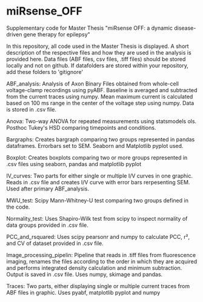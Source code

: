 # miRsense_OFF
Supplementary code for Master Thesis "miRsense OFF: a dynamic disease-driven gene therapy for epilepsy"

In this repository, all code used in the Master Thesis is displayed. A short description of the respective files and how they are used in the analysis is provided here. Data files (ABF files, csv files, .tiff files) should be stored locally and not on github. If datafolders are stored within your repository, add these folders to 'gitignore' 

ABF_analysis:
Analysis of Axon Binary Files obtained from whole-cell voltage-clamp recordings using pyABF. Baseline is averaged and subtracted from the current traces using numpy. Mean maximum current is calculated based on 100 ms range in the center of the voltage step using numpy. Data is stored in .csv file. 

Anova:
Two-way ANOVA for repeated measurements using statsmodels ols. Posthoc Tukey's HSD comparing timepoints and conditions.

Bargraphs:
Creates bargraph comparing two groups represented in pandas dataframes. Errorbars set to SEM. Seaborn and Matplotlib pyplot used. 

Boxplot:
Creates boxplots comparing two or more groups represented in .csv files using seaborn, pandas and matplotlib pyplot

IV_curves:
Two parts for either single or multiple I/V curves in one graphic. Reads in .csv file and creates I/V curve with error bars rerpesenting SEM. Used after primary ABF_analysis.

MWU_test:
Scipy Mann-Whitney-U test comparing two groups defined in the code. 

Normality_test:
Uses Shapiro-Wilk test from scipy to inspect normality of data groups provided in .csv file. 

PCC_and_rsquared:
Uses scipy pearsonr and numpy to calculate PCC, r², and CV of dataset provided in .csv file. 

Image_processing_pipelin:
Pipeline that reads in .tiff files from fluorescence imaging, renames the files according to the order in which they are acquired and performs integrated density calculation and minimum subtraction. Output is saved in .csv file. Uses numpy, skimage and pandas. 

Traces:
Two parts, either displaying single or multiple current traces from ABF files in graphic. Uses pyabf, matplotlib pyplot and numpy
